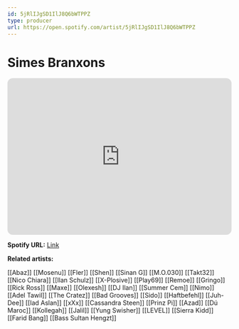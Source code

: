 ```yaml
---
id: 5jRlIJgSD1IlJ8Q6bWTPPZ
type: producer
url: https://open.spotify.com/artist/5jRlIJgSD1IlJ8Q6bWTPPZ
---
```

# Simes Branxons

<iframe style="border-radius:12px" src="https://open.spotify.com/embed/artist/5jRlIJgSD1IlJ8Q6bWTPPZ" width="100%" height="352" frameBorder="0" allowfullscreen="" allow="autoplay; clipboard-write; encrypted-media; fullscreen; picture-in-picture" loading="lazy"></iframe>

**Spotify URL:** [Link](https://open.spotify.com/artist/5jRlIJgSD1IlJ8Q6bWTPPZ)

**Related artists:**

[[Abaz]]
[[Mosenu]]
[[Fler]]
[[Shen]]
[[Sinan G]]
[[M.O.030]]
[[Takt32]]
[[Nico Chiara]]
[[Ilan Schulz]]
[[X-Plosive]]
[[Play69]]
[[Remoe]]
[[Gringo]]
[[Rick Ross]]
[[Maxe]]
[[Olexesh]]
[[DJ Ilan]]
[[Summer Cem]]
[[Nimo]]
[[Adel Tawil]]
[[The Cratez]]
[[Bad Grooves]]
[[Sido]]
[[Haftbefehl]]
[[Juh-Dee]]
[[Iad Aslan]]
[[xXx]]
[[Cassandra Steen]]
[[Prinz Pi]]
[[Azad]]
[[Dú Maroc]]
[[Kollegah]]
[[Jalil]]
[[Yung Swisher]]
[[LEVEL]]
[[Sierra Kidd]]
[[Farid Bang]]
[[Bass Sultan Hengzt]]

